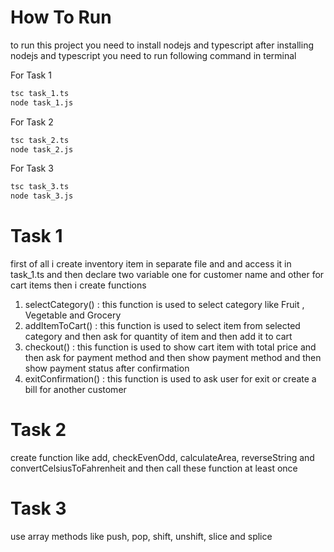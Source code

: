 # How To Run
to run this project you need to install nodejs and typescript
after installing nodejs and typescript you need to run following command in terminal

For Task 1
```bash
tsc task_1.ts
node task_1.js
```
For Task 2
```bash
tsc task_2.ts
node task_2.js
```
For Task 3
```bash
tsc task_3.ts
node task_3.js
```


# Task 1

first of all i create inventory item in separate file and and access it in task_1.ts and then declare two variable one for customer name and other for cart items 
then i create functions 
1. selectCategory() : this function is used to select category like Fruit , Vegetable and Grocery
2. addItemToCart() : this function is used to select item from selected category and then ask for quantity of item and then add it to cart
3. checkout() : this function is used to show cart item with total price and then ask for payment method and then show payment method and then show payment status after confirmation
4. exitConfirmation() : this function is used to ask user for exit or create a bill for another customer

# Task 2

create function like add, checkEvenOdd, calculateArea, reverseString and convertCelsiusToFahrenheit
and then call these function at least once

# Task 3

use array methods like push, pop, shift,  unshift, slice and splice